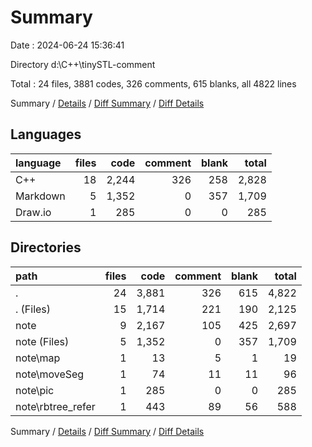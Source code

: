 # Summary

Date : 2024-06-24 15:36:41

Directory d:\\C++\\tinySTL-comment

Total : 24 files,  3881 codes, 326 comments, 615 blanks, all 4822 lines

Summary / [Details](details.md) / [Diff Summary](diff.md) / [Diff Details](diff-details.md)

## Languages
| language | files | code | comment | blank | total |
| :--- | ---: | ---: | ---: | ---: | ---: |
| C++ | 18 | 2,244 | 326 | 258 | 2,828 |
| Markdown | 5 | 1,352 | 0 | 357 | 1,709 |
| Draw.io | 1 | 285 | 0 | 0 | 285 |

## Directories
| path | files | code | comment | blank | total |
| :--- | ---: | ---: | ---: | ---: | ---: |
| . | 24 | 3,881 | 326 | 615 | 4,822 |
| . (Files) | 15 | 1,714 | 221 | 190 | 2,125 |
| note | 9 | 2,167 | 105 | 425 | 2,697 |
| note (Files) | 5 | 1,352 | 0 | 357 | 1,709 |
| note\\map | 1 | 13 | 5 | 1 | 19 |
| note\\moveSeg | 1 | 74 | 11 | 11 | 96 |
| note\\pic | 1 | 285 | 0 | 0 | 285 |
| note\\rbtree_refer | 1 | 443 | 89 | 56 | 588 |

Summary / [Details](details.md) / [Diff Summary](diff.md) / [Diff Details](diff-details.md)